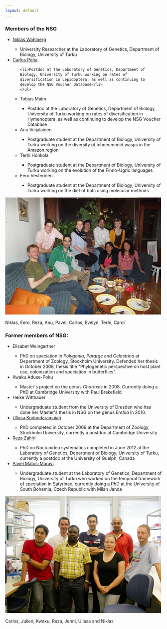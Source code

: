 ```yaml
---
layout: default
---
```


### Members of the NSG


<div class="row-fluid">
    <div class="span12">
        <div class="row-fluid">
            <div class="span5">
                <ul>
                    <li><a href="Wahlberg.htm">Niklas Wahlberg</a></li>
                    <ul>
                        <li>University Researcher at the Laboratory of Genetics, Department of Biology, University of Turku</li>
                    </ul>
                    <li><a href="http://nymphalidae.utu.fi/cpena/" target="_blank">Carlos Pe&ntilde;a</a></li>
                    <ul>

    <li>Postdoc at the Laboratory of Genetics, Department of Biology, University of Turku working on rates of diversification in Lepidoptera, as well as continuing to develop the NSG Voucher Database</li>
    </ul>
<li>Tobias Malm</li>
    <ul>
    <li>Postdoc at the Laboratory of Genetics, Department of Biology, University of Turku working on rates of diversification in Hymenoptera, as well as continuing to develop the NSG Voucher Database</li>
    </ul>
<li>Anu Veijalainen</li>
   <ul>
   <li>Postgraduate student at the Department of Biology, University of Turku working on the diversity of ichneumonid wasps in the Amazon region</li>
   </ul>
<li>Terhi Honkola</li>
   <ul>
   <li>Postgraduate student at the Department of Biology, University of Turku working on the evolution of the Finno-Ugric languages</li>
   </ul>
<li>Eero Vesterinen</li>
   <ul>
   <li>Postgraduate student at the Department of Biology, University of Turku working on the diet of bats using molecular methods</li>
   </ul>
</ul>
            </div>
            <div class="span7">
	            <p><img class="img-polaroid" src="assets/img/nsg_group3.jpg" alt="The NSG" width="500px" /></p>
	            <p>Niklas, Eero, Reza, Anu, Pavel, Carlos, Evelyn, Terhi, Carol</p>
            </div>
        </div>
    </div>
</div>


### Former members of NSG:

<div class="row-fluid">
    <div class="span12">
        <div class="row-fluid">
            <div class="span5">
<ul>
<li>Elisabet Weingartner</li>
    <ul>
    <li>PhD on speciation in <i>Polygonia</i>, <i>Pararge</i> and <i>Celastrina</i> at Department of Zoology, Stockholm University. Defended her thesis in October 2008, thesis title "Phylogenetic perspective on host plant use, colonization and speciation in butterflies".</li>
    </ul>
<li>Kwaku Aduse-Poku</li>
   <ul>
   <li>Master's project on the genus <i>Charaxes</i> in 2008. Currently doing a PhD at Cambridge University with Paul Brakefield</li>
   </ul>
<li>Heike Witthauer</li>
   <ul>
   <li>Undergraduate student from the University of Dresden who has done her Master's thesis in NSG on the genus <i>Erebia</i> in 2010.</li>
   </ul>
<li><a href="http://www.vanasiri.in/" target="_blank">Ullasa Kodandaramaiah</a></li>
    <ul>
    <li>PhD completed in October 2009 at the Department of Zoology, Stockholm University, currently a postdoc at Cambridge University</li>
    </ul>
<li><a href="http://users.utu.fi/rezzah/index.html" target="_blank">Reza Zahiri</a></li>
    <ul>
    <li>PhD on Noctuoidea systematics completed in June 2012 at the Laboratory of Genetics, Department of Biology, University of Turku, currently a postdoc at the University of Guelph, Canada</li>
    </ul>
<li><a href="http://nymphalidae.utu.fi/pavel/" target="_blank">Pavel Matos-Maravi</a></li>
   <ul>
   <li>Undergraduate student at the Laboratory of Genetics, Department of Biology, University of Turku who worked on the temporal framework of speciation in Satyrinae, currently doing a PhD at the University of South Bohemia, Czech Republic with Milan Janda</li>
   </ul>
</ul>
            </div>
            <div class="span7">
                <div class="figure_caption">
	                <p><img class="img-polaroid" src="assets/img/nsg_group.JPG" alt="The NSG2" width="500px" /></p>
	                <p>Carlos, Julien, Kwaku, Reza, Jenni, Ullasa and Niklas</p>
                </div>
            </div>
        </div>
    </div>
</div>


